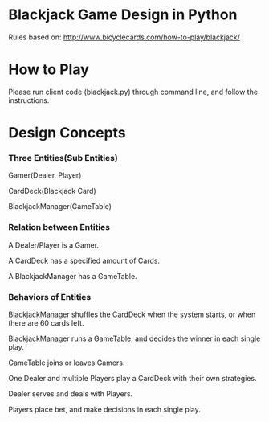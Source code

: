 # Blackjack Game Design in Python

Rules based on: http://www.bicyclecards.com/how-to-play/blackjack/

# How to Play

Please run client code (blackjack.py) through command line, and follow the instructions. 

# Design Concepts

### Three Entities(Sub Entities)

Gamer(Dealer, Player)

CardDeck(Blackjack Card)

BlackjackManager(GameTable)

### Relation between Entities

A Dealer/Player is a Gamer.

A CardDeck has a specified amount of Cards.

A BlackjackManager has a GameTable.

### Behaviors of Entities

BlackjackManager shuffles the CardDeck when the system starts, or when there are 60 cards left.

BlackjackManager runs a GameTable, and decides the winner in each single play.

GameTable joins or leaves Gamers.

One Dealer and multiple Players play a CardDeck with their own strategies.

Dealer serves and deals with Players.

Players place bet, and make decisions in each single play.






